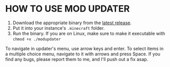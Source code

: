 # HOW TO USE MOD UPDATER
1. Download the appropriate binary from the [latest release](https://github.com/notlet/modupdater/releases).
2. Put it into your instance's `.minecraft` folder.
3. Run the binary. If you are on Linux, make sure to make it executable with `chmod +x ./modupdater`

To navigate in updater's menu, use arrow keys and enter. To select items in a multiple choice menu, navigate to it with arrows and press Space.
If you find any bugs, please report them to me, and I'll push out a fix asap.
